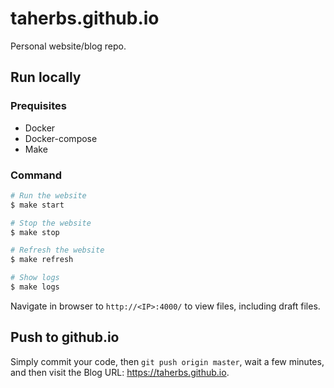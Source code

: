# taherbs.github.io

Personal website/blog repo.

## Run locally

### Prequisites
* Docker
* Docker-compose
* Make

### Command
```bash
# Run the website
$ make start

# Stop the website
$ make stop

# Refresh the website
$ make refresh

# Show logs
$ make logs
```

Navigate in browser to `http://<IP>:4000/` to view files, including draft files.

## Push to github.io

Simply commit your code, then `git push origin master`, wait a few minutes, and then
visit the Blog URL: https://taherbs.github.io.
